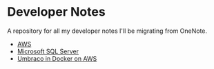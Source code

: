 # Developer Notes

A repository for all my developer notes I'll be migrating from OneNote.

- [AWS](aws/README.md)
- [Microsoft SQL Server](mssql/README.md)
- [Umbraco in Docker on AWS](umbraco-aws-docker.md)
